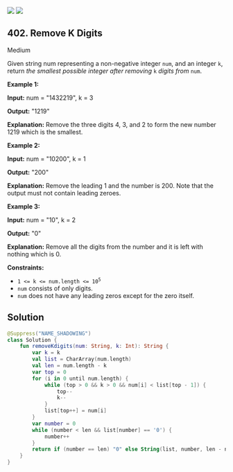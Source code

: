 [![](https://img.shields.io/github/stars/javadev/LeetCode-in-Kotlin?label=Stars&style=flat-square)](https://github.com/javadev/LeetCode-in-Kotlin)
[![](https://img.shields.io/github/forks/javadev/LeetCode-in-Kotlin?label=Fork%20me%20on%20GitHub%20&style=flat-square)](https://github.com/javadev/LeetCode-in-Kotlin/fork)

## 402\. Remove K Digits

Medium

Given string num representing a non-negative integer `num`, and an integer `k`, return _the smallest possible integer after removing_ `k` _digits from_ `num`.

**Example 1:**

**Input:** num = "1432219", k = 3

**Output:** "1219"

**Explanation:** Remove the three digits 4, 3, and 2 to form the new number 1219 which is the smallest.

**Example 2:**

**Input:** num = "10200", k = 1

**Output:** "200"

**Explanation:** Remove the leading 1 and the number is 200. Note that the output must not contain leading zeroes.

**Example 3:**

**Input:** num = "10", k = 2

**Output:** "0"

**Explanation:** Remove all the digits from the number and it is left with nothing which is 0.

**Constraints:**

*   <code>1 <= k <= num.length <= 10<sup>5</sup></code>
*   `num` consists of only digits.
*   `num` does not have any leading zeros except for the zero itself.

## Solution

```kotlin
@Suppress("NAME_SHADOWING")
class Solution {
    fun removeKdigits(num: String, k: Int): String {
        var k = k
        val list = CharArray(num.length)
        val len = num.length - k
        var top = 0
        for (i in 0 until num.length) {
            while (top > 0 && k > 0 && num[i] < list[top - 1]) {
                top--
                k--
            }
            list[top++] = num[i]
        }
        var number = 0
        while (number < len && list[number] == '0') {
            number++
        }
        return if (number == len) "0" else String(list, number, len - number)
    }
}
```